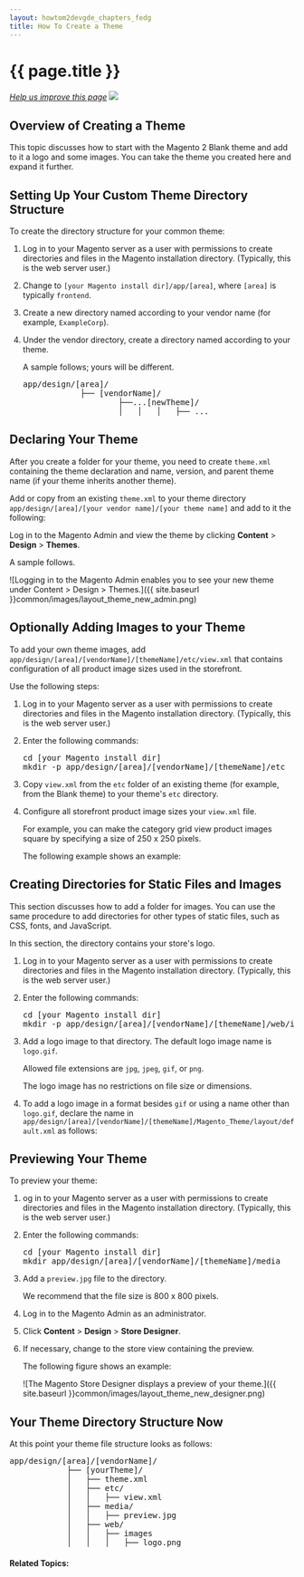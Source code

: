 ```yaml
---
layout: howtom2devgde_chapters_fedg
title: How To Create a Theme
---
```

 
<h1 id="layout_theme_how-to">{{ page.title }}</h1>

<p><a href="{{ site.githuburl }}guides/m2fedg/v1.0.0.0/layout/layout-how-to-theme.md" target="_blank"><em>Help us improve this page</em></a>&nbsp;<img src="{{ site.baseurl }}common/images/newWindow.gif"/></p>

<h2 id="layout_theme_how-to_overview">Overview of Creating a Theme</h2>

This topic discusses how to start with the Magento 2 Blank theme and add to it a logo and some images. You can take the theme you created here and expand it further.

<h2 id="layout_theme_how-to_dirs">Setting Up Your Custom Theme Directory Structure</h2>

To create the directory structure for your common theme:

1.	Log in to your Magento server as a user with permissions to create directories and files in the Magento installation directory. (Typically, this is the web server user.)

2.	Change to `[your Magento install dir]/app/[area]`, where `[area]` is typically `frontend`.

3.	Create a new directory named according to your vendor name (for example, `ExampleCorp`).

4.	Under the vendor directory, create a directory named according to your theme.

	A sample follows; yours will be different.
	
	<pre>app/design/[area]/
				├── [vendorName]/
						├──...[newTheme]/
						│   │   │   ├── ...</pre> 

<h2 id="fedg_layout_theme_how-to_declare">Declaring Your Theme</h2>

After you create a folder for your theme, you need to create `theme.xml` containing the theme declaration and name, version, and parent theme name (if your theme inherits another theme).

Add or copy from an existing `theme.xml` to your theme directory `app/design/[area]/[your vendor name]/[your theme name]` and add to it the following:

<script src="https://gist.github.com/xcomSteveJohnson/52ba4e2571c9e1f5482b.js"></script>

Log in to the Magento Admin and view the theme by clicking **Content** > **Design** > **Themes**.

A sample follows.

![Logging in to the Magento Admin enables you to see your new theme under Content > Design > Themes.]({{ site.baseurl }}common/images/layout_theme_new_admin.png)

<h2 id="fedg_layout_theme_how-to-images">Optionally Adding Images to your Theme</h2>

To add your own theme images, add `app/design/[area]/[vendorName]/[themeName]/etc/view.xml` that contains configuration of all product image sizes used in the storefront.

Use the following steps:

1.	Log in to your Magento server as a user with permissions to create directories and files in the Magento installation directory. (Typically, this is the web server user.)

1.	Enter the following commands:

	<pre>cd [your Magento install dir]
	mkdir -p app/design/[area]/[vendorName]/[themeName]/etc</pre>

2.	Copy `view.xml` from the `etc` folder of an existing theme (for example, from the Blank theme) to your theme's `etc` directory. 

3.	Configure all storefront product image sizes your `view.xml` file. 

	For example, you can make the category grid view product images square by specifying a size of 250 x 250 pixels. 
	
	The following example shows an example:
	
	<script src="https://gist.github.com/xcomSteveJohnson/6bd0d569248e5a925a10.js"></script>
	
<h2 id="fedg_theme_how-to_static">Creating Directories for Static Files and Images</h2>

This section discusses how to add a folder for images. You can use the same procedure to add directories for other types of static files, such as CSS, fonts, and JavaScript.

In this section, the directory contains your store's logo.

1.	Log in to your Magento server as a user with permissions to create directories and files in the Magento installation directory. (Typically, this is the web server user.)

1.	Enter the following commands:

	<pre>cd [your Magento install dir]
	mkdir -p app/design/[area]/[vendorName]/[themeName]/web/images</pre>

2.	Add a logo image to that directory. The default logo image name is `logo.gif`.

	Allowed file extensions are `jpg`, `jpeg`, `gif`, or `png`.

	The logo image has no restrictions on file size or dimensions.
	
3.	To add a logo image in a format besides `gif` or using a name other than `logo.gif`, declare the name in `app/design/[area]/[vendorName]/[themeName]/Magento_Theme/layout/default.xml` as follows:

	<script src="https://gist.github.com/xcomSteveJohnson/25a5d4121b4f4e259672.js"></script>
	
<h2 id="fedg_theme_how-to_preview">Previewing Your Theme</h2>

To preview your theme:

1.	og in to your Magento server as a user with permissions to create directories and files in the Magento installation directory. (Typically, this is the web server user.)

1.	Enter the following commands:

	<pre>cd [your Magento install dir]
	mkdir app/design/[area]/[vendorName]/[themeName]/media</pre>
	
2.	Add a `preview.jpg` file to the directory. 

	We recommend that the file size is 800 x 800 pixels.

1.	Log in to the Magento Admin as an administrator.

2.	Click **Content** > **Design** > **Store Designer**.

3.	If necessary, change to the store view containing the preview.

	The following figure shows an example:
	
	![The Magento Store Designer displays a preview of your theme.]({{ site.baseurl }}common/images/layout_theme_new_designer.png)

<h2 id="fedg_theme_how-to_structure">Your Theme Directory Structure Now</h2>

At this point your theme file structure looks as follows:

<pre>app/design/[area]/[vendorName]/
			├── [yourTheme]/
			│   ├── theme.xml
			│   ├── etc/
			│   │   ├── view.xml
			│   ├── media/
			│   │   ├── preview.jpg
			│   ├── web/
			│   │   ├── images
			│   │   │   ├── logo.png</pre>





	
#### Related Topics:

